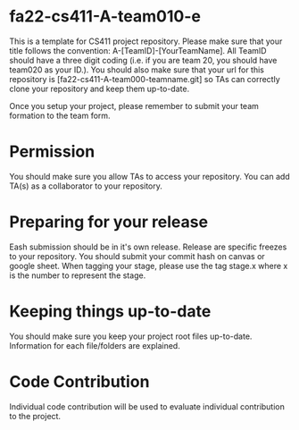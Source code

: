 # fa22-cs411-A-team010-e
This is a template for CS411 project repository. Please make sure that your title follows the convention: A-[TeamID]-[YourTeamName]. All TeamID should have a three digit coding (i.e. if you are team 20, you should have team020 as your ID.). You should also make sure that your url for this repository is [fa22-cs411-A-team000-teamname.git] so TAs can correctly clone your repository and keep them up-to-date.

Once you setup your project, please remember to submit your team formation to the team form.

# Permission
You should make sure you allow TAs to access your repository. You can add TA(s) as a collaborator to your repository.

# Preparing for your release
Eash submission should be in it's own release. Release are specific freezes to your repository. You should submit your commit hash on canvas or google sheet. When tagging your stage, please use the tag stage.x where x is the number to represent the stage.

# Keeping things up-to-date
You should make sure you keep your project root files up-to-date. Information for each file/folders are explained.

# Code Contribution
Individual code contribution will be used to evaluate individual contribution to the project.

